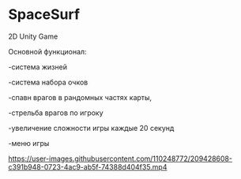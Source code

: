 # SpaceSurf
2D Unity Game

Основной функционал:

-система жизней

-система набора очков

-спавн врагов в рандомных частях карты,

-стрельба врагов по игроку

-увеличение сложности игры каждые 20 секунд

-меню игры

https://user-images.githubusercontent.com/110248772/209428608-c391b948-0723-4ac9-ab5f-74388d404f35.mp4


